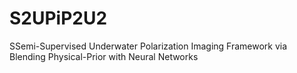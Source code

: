 # S2UPiP2U2
SSemi-Supervised Underwater Polarization Imaging Framework via Blending Physical-Prior with Neural Networks

